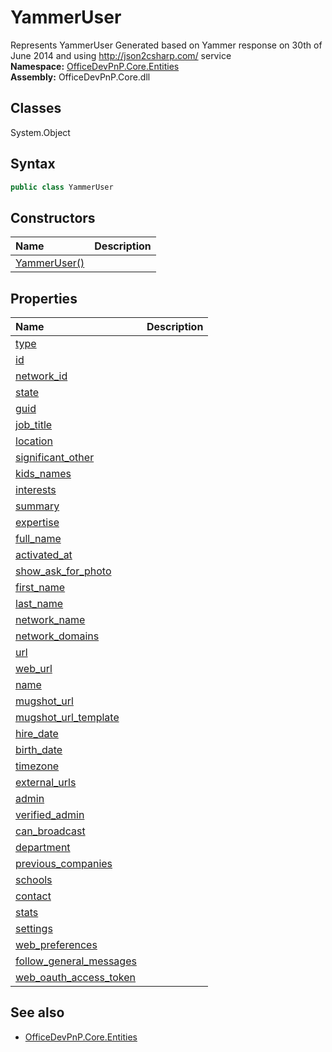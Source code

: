 # YammerUser
Represents YammerUser
            Generated based on Yammer response on 30th of June 2014 and using http://json2csharp.com/ service  
**Namespace:** [OfficeDevPnP.Core.Entities](OfficeDevPnP.Core.Entities.md)  
**Assembly:** OfficeDevPnP.Core.dll  
## Classes
System.Object  
## Syntax
```C#
public class YammerUser
```
## Constructors
|**Name**|**Description**|
|:-----|:-----|
| [YammerUser()](YammerUserconstructor1details.md) | 
## Properties
|**Name**|**Description**|
|:-----|:-----|
| [type](YammerUser.type.md) | 
| [id](YammerUser.id.md) | 
| [network_id](YammerUser.network_id.md) | 
| [state](YammerUser.state.md) | 
| [guid](YammerUser.guid.md) | 
| [job_title](YammerUser.job_title.md) | 
| [location](YammerUser.location.md) | 
| [significant_other](YammerUser.significant_other.md) | 
| [kids_names](YammerUser.kids_names.md) | 
| [interests](YammerUser.interests.md) | 
| [summary](YammerUser.summary.md) | 
| [expertise](YammerUser.expertise.md) | 
| [full_name](YammerUser.full_name.md) | 
| [activated_at](YammerUser.activated_at.md) | 
| [show_ask_for_photo](YammerUser.show_ask_for_photo.md) | 
| [first_name](YammerUser.first_name.md) | 
| [last_name](YammerUser.last_name.md) | 
| [network_name](YammerUser.network_name.md) | 
| [network_domains](YammerUser.network_domains.md) | 
| [url](YammerUser.url.md) | 
| [web_url](YammerUser.web_url.md) | 
| [name](YammerUser.name.md) | 
| [mugshot_url](YammerUser.mugshot_url.md) | 
| [mugshot_url_template](YammerUser.mugshot_url_template.md) | 
| [hire_date](YammerUser.hire_date.md) | 
| [birth_date](YammerUser.birth_date.md) | 
| [timezone](YammerUser.timezone.md) | 
| [external_urls](YammerUser.external_urls.md) | 
| [admin](YammerUser.admin.md) | 
| [verified_admin](YammerUser.verified_admin.md) | 
| [can_broadcast](YammerUser.can_broadcast.md) | 
| [department](YammerUser.department.md) | 
| [previous_companies](YammerUser.previous_companies.md) | 
| [schools](YammerUser.schools.md) | 
| [contact](YammerUser.contact.md) | 
| [stats](YammerUser.stats.md) | 
| [settings](YammerUser.settings.md) | 
| [web_preferences](YammerUser.web_preferences.md) | 
| [follow_general_messages](YammerUser.follow_general_messages.md) | 
| [web_oauth_access_token](YammerUser.web_oauth_access_token.md) | 
## See also
- [OfficeDevPnP.Core.Entities](OfficeDevPnP.Core.Entities.md)
